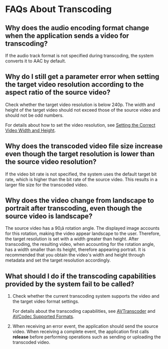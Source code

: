 # FAQs About Transcoding

## Why does the audio encoding format change when the application sends a video for transcoding?

If the audio track format is not specified during transcoding, the system converts it to AAC by default.

<!--RP2--><!--RP2End-->

## Why do I still get a parameter error when setting the target video resolution according to the aspect ratio of the source video?

Check whether the target video resolution is below 240p. The width and height of the target video should not exceed those of the source video and should not be odd numbers.

For details about how to set the video resolution, see [Setting the Correct Video Width and Height](../avcodec/obtain-supported-codecs.md#setting-the-correct-video-width-and-height).

## Why does the transcoded video file size increase even though the target resolution is lower than the source video resolution?

If the video bit rate is not specified, the system uses the default target bit rate, which is higher than the bit rate of the source video. This results in a larger file size for the transcoded video.

## Why does the video change from landscape to portrait after transcoding, even though the source video is landscape?

The source video has a 90¡ã rotation angle. The displayed image accounts for this rotation, making the video appear landscape to the user. Therefore, the target resolution is set with a width greater than height. After transcoding, the resulting video, when accounting for the rotation angle, has a width smaller than its height, therefore appearing portrait. It is recommended that you obtain the video's width and height through metadata and set the target resolution accordingly.

## What should I do if the transcoding capabilities provided by the system fail to be called?

1. Check whether the current transcoding system supports the video and the target video format settings.

   For details about the transcoding capabilities, see [AVTranscoder](media-kit-intro.md#avtranscoder) and [AVCodec Supported Formats](../avcodec/avcodec-support-formats.md).<!--RP1--><!--RP1End-->

2. When receiving an error event, the application should send the source video. When receiving a complete event, the application first calls **release** before performing operations such as sending or uploading the transcoded video.
